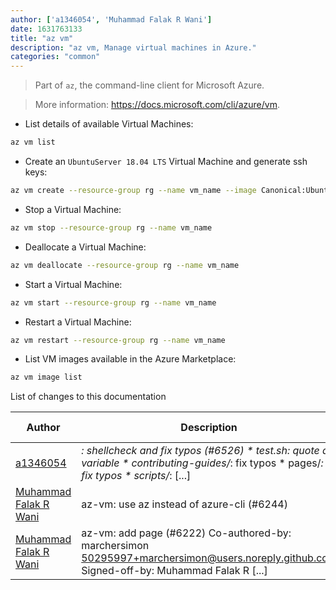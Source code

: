 ```yaml
---
author: ['a1346054', 'Muhammad Falak R Wani']
date: 1631763133
title: "az vm"
description: "az vm, Manage virtual machines in Azure."
categories: "common"
---
```

> Part of `az`, the command-line client for Microsoft Azure.

> More information: <https://docs.microsoft.com/cli/azure/vm>.

- List details of available Virtual Machines:

```bash
az vm list
```

- Create an `UbuntuServer 18.04 LTS` Virtual Machine and generate ssh keys:

```bash
az vm create --resource-group rg --name vm_name --image Canonical:UbuntuServer:18.04-LTS:latest --admin-user azureuser --generate-ssh-keys
```

- Stop a Virtual Machine:

```bash
az vm stop --resource-group rg --name vm_name
```

- Deallocate a Virtual Machine:

```bash
az vm deallocate --resource-group rg --name vm_name
```

- Start a Virtual Machine:

```bash
az vm start --resource-group rg --name vm_name
```

- Restart a Virtual Machine:

```bash
az vm restart --resource-group rg --name vm_name
```

- List VM images available in the Azure Marketplace:

```bash
az vm image list
```
List of changes to this documentation


Author | Description | ISO 8601 Date | GitHub link
------|-----|-----|-----
[a1346054](mailto:36859588+a1346054@users.noreply.github.com) | *: shellcheck and fix typos (#6526) * test.sh: quote a variable * contributing-guides/*: fix typos * pages/*: fix typos * scripts/*: [...] | 2021-09-16T05:32:13 | [5c62e303b5ab](https://github.com/tldr-pages/tldr/commit/5c62e303b5ab7c0f38b360c3918380ccd011a536)
[Muhammad Falak R Wani](mailto:falakreyaz@gmail.com) | az-vm: use az instead of azure-cli (#6244) | 2021-07-18T21:34:12 | [81d1bb75d1b6](https://github.com/tldr-pages/tldr/commit/81d1bb75d1b67975ff22fe94df14a96284e32da2)
[Muhammad Falak R Wani](mailto:falakreyaz@gmail.com) | az-vm: add page (#6222) Co-authored-by: marchersimon <50295997+marchersimon@users.noreply.github.com> Signed-off-by: Muhammad Falak R [...] | 2021-07-16T11:52:37 | [9d221a36b7f0](https://github.com/tldr-pages/tldr/commit/9d221a36b7f0da89e4ab2c14f9a07b5c8ebc8835)


